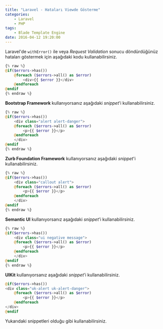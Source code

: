 ```yaml
---
title: "Laravel - Hataları Viewde Gösterme"
categories:
    - Laravel
    - PHP
tags:
    - Blade Template Engine
date: 2016-04-12 19:20:00
---
```


Laravel'de `withError()` ile veya _Request Validation_ sonucu döndürdüğünüz hataları göstermek için aşağıdaki kodu kullanabilirsiniz.

```php
{% raw %}
@if($errors->has())
	@foreach ($errors->all() as $error)
		<div>{{ $error }}</div>
	@endforeach
@endif
{% endraw %}
```

**Bootstrap Framework** kullanıyorsanız aşağıdaki _snippet_'i kullanabilirsiniz.

```php
{% raw %}
@if($errors->has())
	<div class="alert alert-danger">
	@foreach ($errors->all() as $error)
		<p>{{ $error }}</p>
	@endforeach
	</div>
@endif
{% endraw %}
```

**Zurb Foundation Framework** kullanıyorsanız aşağıdaki _snippet_'i kullanabilirsiniz.

```php
{% raw %}
@if($errors->has())
	<div class="callout alert">
	@foreach ($errors->all() as $error)
		<p>{{ $error }}</p>
	@endforeach
	</div>
@endif
{% endraw %}
```

**Semantic UI** kullanıyorsanız aşağıdaki _snippet_'i kullanabilirsiniz.

```php
{% raw %}
@if($errors->has())
	<div class="ui negative message">
	@foreach ($errors->all() as $error)
		<p>{{ $error }}</p>
	@endforeach
	</div>
@endif
{% endraw %}
```

**UIKit** kullanıyorsanız aşağıdaki _snippet_'i kullanabilirsiniz.

```php
@if($errors->has())
<div class="uk-alert uk-alert-danger">
	@foreach ($errors->all() as $error)
		<p>{{ $error }}</p>
	@endforeach
</div>
@endif
```

Yukarıdaki snippetleri olduğu gibi kullanabilirsiniz.